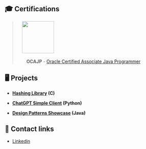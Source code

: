 ## 🎓 Certifications


>&emsp;<img src="https://images.youracclaim.com/size/680x680/images/a9848abf-f8bd-474d-a9b4-6086da11a916/Oracle_Associates_Badge__1_.png" width="100em"   height="100em"  />
>
>&emsp;&emsp;**OCAJP** - [Oracle Certified Associate Java Programmer](https://www.youracclaim.com/badges/68cbdccf-1c30-4a75-8b11-1250fcebd35a/public_url)



## 🖥️ Projects

* <b><a href="https://github.com/matthew01lokiet/C-hashing-library">Hashing Library</a> (C)</b>

* <b><a href="https://gist.github.com/matthew01lokiet/cb4d7ff523ac21357559df8b06cc8a72">ChatGPT Simple Client</a> (Python)</b>

* <b><a href="https://github.com/matthew01lokiet/Java-design-patterns-showcase">Design Patterns Showcase</a> (Java)</b>

## 📱 Contact links
 
* <a href="https://www.linkedin.com/in/mateusz-łokietek-400a9a203">Linkedin</a>
